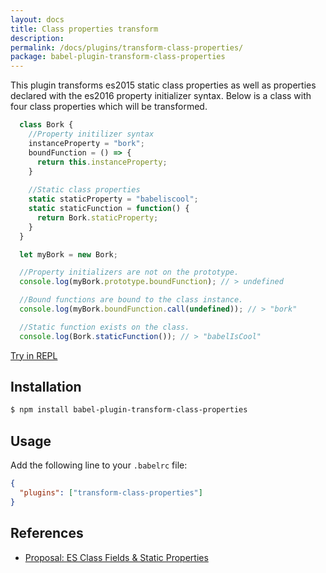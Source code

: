 ```yaml
---
layout: docs
title: Class properties transform
description:
permalink: /docs/plugins/transform-class-properties/
package: babel-plugin-transform-class-properties
---
```


This plugin transforms es2015 static class properties as well as
properties declared with the es2016 property initializer syntax.
Below is a class with four class properties which will be transformed.

```js
  class Bork {
    //Property initilizer syntax
    instanceProperty = "bork";
    boundFunction = () => {
      return this.instanceProperty;
    }
    
    //Static class properties
    static staticProperty = "babeliscool";
    static staticFunction = function() {
      return Bork.staticProperty;
    }
  }

  let myBork = new Bork;

  //Property initializers are not on the prototype.
  console.log(myBork.prototype.boundFunction); // > undefined

  //Bound functions are bound to the class instance.
  console.log(myBork.boundFunction.call(undefined)); // > "bork"

  //Static function exists on the class.
  console.log(Bork.staticFunction()); // > "babelIsCool"
```

[Try in REPL](repl/#?babili=false&evaluate=false&lineWrap=false&presets=es2016%2Clatest%2Cstage-2&code=%20%20class%20Bork%20%7B%0A%20%20%20%20%2F%2FProperty%20initilizer%20syntax%0A%20%20%20%20instanceProperty%20%3D%20%22bork%22%3B%0A%20%20%20%20boundFunction%20%3D%20()%20%3D%3E%20%7B%0A%20%20%20%20%20%20return%20this.instanceProperty%3B%0A%20%20%20%20%7D%0A%20%20%20%20%0A%20%20%20%20%2F%2FStatic%20class%20properties%0A%20%20%20%20static%20staticProperty%20%3D%20%22babeliscool%22%3B%0A%20%20%20%20static%20staticFunction%20%3D%20function()%20%7B%0A%20%20%20%20%20%20return%20Bork.staticProperty%3B%0A%20%20%20%20%7D%0A%20%20%7D%0A%0A%20%20let%20myBork%20%3D%20new%20Bork%3B%0A%0A%20%20%2F%2FProperty%20initializers%20are%20not%20on%20the%20prototype.%0A%20%20console.log(Bork.prototype.boundFunction)%3B%20%2F%2F%20%3E%20undefined%0A%0A%20%20%2F%2FBound%20functions%20are%20bound%20to%20the%20class%20instance.%0A%20%20console.log(myBork.boundFunction.call(undefined))%3B%20%2F%2F%20%3E%20%22bork%22%0A%0A%20%20%2F%2FStatic%20function%20exists%20on%20the%20class.%0A%20%20console.log(Bork.staticFunction())%3B%20%2F%2F%20%3E%20%22babelIsCool%22)

## Installation

```sh
$ npm install babel-plugin-transform-class-properties
```

## Usage

Add the following line to your `.babelrc` file:

```json
{
  "plugins": ["transform-class-properties"]
}
```

## References

* [Proposal: ES Class Fields & Static Properties](https://github.com/jeffmo/es-class-static-properties-and-fields)
